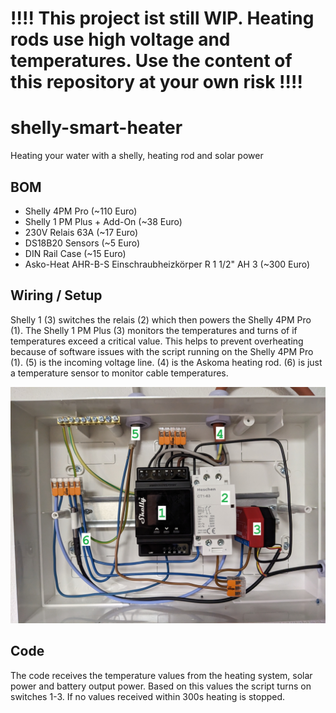 # !!!! This project ist still WIP. Heating rods use high voltage and temperatures. Use the content of this repository at your own risk !!!!

# shelly-smart-heater
Heating your water with a shelly, heating rod and solar power

## BOM
- Shelly 4PM Pro (~110 Euro)
- Shelly 1 PM Plus + Add-On (~38 Euro)
- 230V Relais 63A (~17 Euro)
- DS18B20 Sensors  (~5 Euro)
- DIN Rail Case (~15 Euro)
- Asko-Heat AHR-B-S Einschraubheizkörper R 1 1/2" AH 3 (~300 Euro)

## Wiring / Setup
Shelly 1 (3) switches the relais (2) which then powers the Shelly 4PM Pro (1). The Shelly 1 PM Plus (3) monitors the temperatures and turns of if temperatures exceed a critical value. This helps to prevent overheating because of software issues with the script running on the Shelly 4PM Pro (1). (5) is the incoming voltage line. (4) is the Askoma heating rod. (6) is just a temperature sensor to monitor cable temperatures.

![Setup](images/setup.jpg)

## Code
The code receives the temperature values from the heating system, solar power and battery output power. Based on this values the script turns on switches 1-3. If no values received within 300s heating is stopped.
